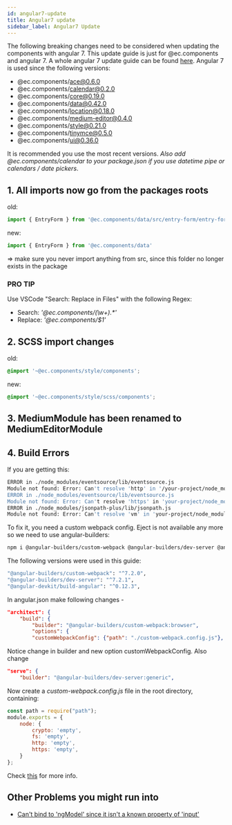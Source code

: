 ```yaml
---
id: angular7-update
title: Angular7 update
sidebar_label: Angular7 Update
---
```


The following breaking changes need to be considered when updating the components with angular 7. This update guide is just for @ec.components and angular 7. A whole angular 7 update guide can be found [here](https://update.angular.io/).
Angular 7 is used since the following versions:

- @ec.components/ace@0.6.0
- @ec.components/calendar@0.2.0
- @ec.components/core@0.19.0
- @ec.components/data@0.42.0
- @ec.components/location@0.18.0
- @ec.components/medium-editor@0.4.0
- @ec.components/style@0.21.0
- @ec.components/tinymce@0.5.0
- @ec.components/ui@0.36.0

It is recommended you use the most recent versions. *Also add @ec.components/calendar to your package.json if you use datetime pipe or calendars / date pickers*.

## 1. All imports now go from the packages roots

old:

```ts
import { EntryForm } from '@ec.components/data/src/entry-form/entry-form.component'
```

new:

```ts
import { EntryForm } from '@ec.components/data'
```

=> make sure you never import anything from src, since this folder no longer exists in the package

### PRO TIP

Use VSCode "Search: Replace in Files" with the following Regex:

- Search: _'@ec.components/(\w+).*'_
- Replace: _'@ec.components/$1'_

## 2. SCSS import changes

old:

```scss
@import '~@ec.components/style/components';
```

new:

```scss
@import '~@ec.components/style/scss/components';
```

## 3. MediumModule has been renamed to MediumEditorModule

## 4. Build Errors

If you are getting this:

```sh
ERROR in ./node_modules/eventsource/lib/eventsource.js
Module not found: Error: Can't resolve 'http' in '/your-project/node_modules/eventsource/lib'
ERROR in ./node_modules/eventsource/lib/eventsource.js
Module not found: Error: Can't resolve 'https' in 'your-project/node_modules/eventsource/lib'
ERROR in ./node_modules/jsonpath-plus/lib/jsonpath.js
Module not found: Error: Can't resolve 'vm' in 'your-project/node_modules/jsonpath-plus/lib'
```

To fix it, you need a custom webpack config. Eject is not available any more so we need to use angular-builders:

```sh
npm i @angular-builders/custom-webpack @angular-builders/dev-server @angular-devkit/build-angular --save-dev
```

The following versions were used in this guide:

```sh
"@angular-builders/custom-webpack": "^7.2.0",
"@angular-builders/dev-server": "^7.2.1",
"@angular-devkit/build-angular": "^0.12.3",
```

In angular.json make following changes -

```json
"architect": {
    "build": {
        "builder": "@angular-builders/custom-webpack:browser",
        "options": {
        "customWebpackConfig": {"path": "./custom-webpack.config.js"},
```

Notice change in builder and new option customWebpackConfig. Also change

```json
"serve": {
    "builder": "@angular-builders/dev-server:generic",
```

Now create a _custom-webpack.config.js_ file in the root directory, containing:

```js
const path = require("path");
module.exports = {
    node: {
        crypto: 'empty',
        fs: 'empty',
        http: 'empty',
        https: 'empty',
    }
};
```

Check [this](https://stackoverflow.com/questions/39187556/angular-cli-where-is-webpack-config-js-file-new-angular6-does-not-support-ng-e) for more info.

## Other Problems you might run into

- [Can't bind to 'ngModel' since it isn't a known property of 'input'](https://stackoverflow.com/questions/38892771/cant-bind-to-ngmodel-since-it-isnt-a-known-property-of-input)